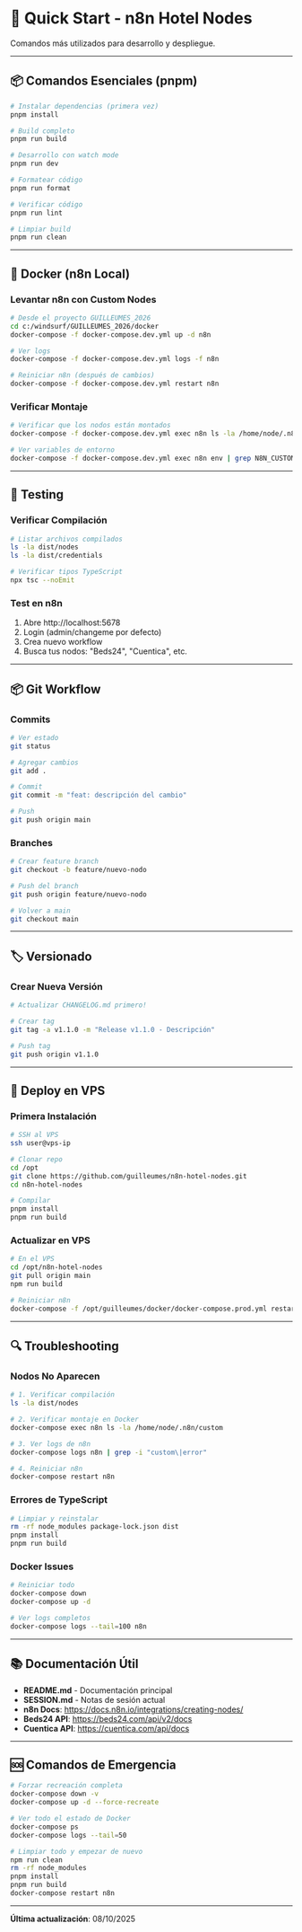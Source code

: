 # 🚀 Quick Start - n8n Hotel Nodes

Comandos más utilizados para desarrollo y despliegue.

---

## 📦 Comandos Esenciales (pnpm)

```bash
# Instalar dependencias (primera vez)
pnpm install

# Build completo
pnpm run build

# Desarrollo con watch mode
pnpm run dev

# Formatear código
pnpm run format

# Verificar código
pnpm run lint

# Limpiar build
pnpm run clean
```

---

## 🐳 Docker (n8n Local)

### Levantar n8n con Custom Nodes

```bash
# Desde el proyecto GUILLEUMES_2026
cd c:/windsurf/GUILLEUMES_2026/docker
docker-compose -f docker-compose.dev.yml up -d n8n

# Ver logs
docker-compose -f docker-compose.dev.yml logs -f n8n

# Reiniciar n8n (después de cambios)
docker-compose -f docker-compose.dev.yml restart n8n
```

### Verificar Montaje

```bash
# Verificar que los nodos están montados
docker-compose -f docker-compose.dev.yml exec n8n ls -la /home/node/.n8n/custom

# Ver variables de entorno
docker-compose -f docker-compose.dev.yml exec n8n env | grep N8N_CUSTOM
```

---

## 🧪 Testing

### Verificar Compilación

```bash
# Listar archivos compilados
ls -la dist/nodes
ls -la dist/credentials

# Verificar tipos TypeScript
npx tsc --noEmit
```

### Test en n8n

1. Abre http://localhost:5678
2. Login (admin/changeme por defecto)
3. Crea nuevo workflow
4. Busca tus nodos: "Beds24", "Cuentica", etc.

---

## 📦 Git Workflow

### Commits

```bash
# Ver estado
git status

# Agregar cambios
git add .

# Commit
git commit -m "feat: descripción del cambio"

# Push
git push origin main
```

### Branches

```bash
# Crear feature branch
git checkout -b feature/nuevo-nodo

# Push del branch
git push origin feature/nuevo-nodo

# Volver a main
git checkout main
```

---

## 🏷️ Versionado

### Crear Nueva Versión

```bash
# Actualizar CHANGELOG.md primero!

# Crear tag
git tag -a v1.1.0 -m "Release v1.1.0 - Descripción"

# Push tag
git push origin v1.1.0
```

---

## 🚢 Deploy en VPS

### Primera Instalación

```bash
# SSH al VPS
ssh user@vps-ip

# Clonar repo
cd /opt
git clone https://github.com/guilleumes/n8n-hotel-nodes.git
cd n8n-hotel-nodes

# Compilar
pnpm install
pnpm run build
```

### Actualizar en VPS

```bash
# En el VPS
cd /opt/n8n-hotel-nodes
git pull origin main
npm run build

# Reiniciar n8n
docker-compose -f /opt/guilleumes/docker/docker-compose.prod.yml restart n8n
```

---

## 🔍 Troubleshooting

### Nodos No Aparecen

```bash
# 1. Verificar compilación
ls -la dist/nodes

# 2. Verificar montaje en Docker
docker-compose exec n8n ls -la /home/node/.n8n/custom

# 3. Ver logs de n8n
docker-compose logs n8n | grep -i "custom\|error"

# 4. Reiniciar n8n
docker-compose restart n8n
```

### Errores de TypeScript

```bash
# Limpiar y reinstalar
rm -rf node_modules package-lock.json dist
pnpm install
pnpm run build
```

### Docker Issues

```bash
# Reiniciar todo
docker-compose down
docker-compose up -d

# Ver logs completos
docker-compose logs --tail=100 n8n
```

---

## 📚 Documentación Útil

- **README.md** - Documentación principal
- **SESSION.md** - Notas de sesión actual
- **n8n Docs**: https://docs.n8n.io/integrations/creating-nodes/
- **Beds24 API**: https://beds24.com/api/v2/docs
- **Cuentica API**: https://cuentica.com/api/docs

---

## 🆘 Comandos de Emergencia

```bash
# Forzar recreación completa
docker-compose down -v
docker-compose up -d --force-recreate

# Ver todo el estado de Docker
docker-compose ps
docker-compose logs --tail=50

# Limpiar todo y empezar de nuevo
npm run clean
rm -rf node_modules
pnpm install
pnpm run build
docker-compose restart n8n
```

---

**Última actualización**: 08/10/2025
